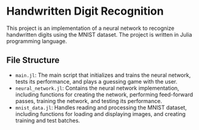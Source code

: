 # Handwritten Digit Recognition

This project is an implementation of a neural network to recognize handwritten digits using the MNIST dataset. The project is written in Julia programming language.

## File Structure

- `main.jl`: The main script that initializes and trains the neural network, tests its performance, and plays a guessing game with the user.
- `neural_network.jl`: Contains the neural network implementation, including functions for creating the network, performing feed-forward passes, training the network, and testing its performance.
- `mnist_data.jl`: Handles reading and processing the MNIST dataset, including functions for loading and displaying images, and creating training and test batches.